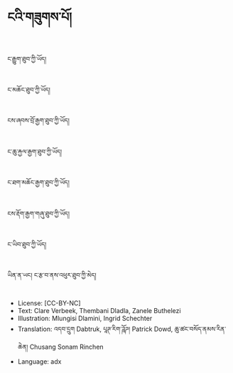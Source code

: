 # ངའི་གཟུགས་པོ།

##
ང་རྒྱུག་ཐུབ་ཀྱི་ཡོད།

##
ང་མཆོང་ཐུབ་ཀྱི་ཡོད།

##
ངས་ཞབས་བྲོ་རྒྱག་ཐུབ་ཀྱི་ཡོད།

##
ང་ཆུ་རྐྱལ་རྒྱག་ཐུབ་ཀྱི་ཡོད།

##
ང་ཐག་མཆོང་རྒྱག་ཐུབ་ཀྱི་ཡོད།

##
ངས་རྡོག་རྒྱག་གཞུ་ཐུབ་ཀྱི་ཡོད།

##
ང་ཡིབ་ཐུབ་ཀྱི་ཡོད།

##
ཡིན་ན་ཡང། ང་རྩ་བ་ནས་འཕུར་ཐུབ་ཀྱི་མེད།

##
* License: [CC-BY-NC]
* Text: Clare Verbeek, Thembani Dladla, Zanele Buthelezi
* Illustration: Mlungisi Dlamini, Ingrid Schechter
* Translation: འདབ་དྲུག Dabtruk, པཱཊ་རིག་ཌཱོཌ། Patrick Dowd, ཆུ་ཚང་བསོད་ནམས་རིན་ཆེན། Chusang Sonam Rinchen
* Language: adx
